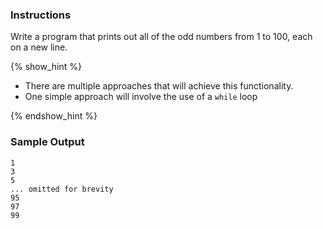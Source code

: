### Instructions

Write a program that prints out all of the odd numbers from 1 to 100, each
on a new line.

{% show_hint %}

- There are multiple approaches that will achieve this functionality.
- One simple approach will involve the use of a `while` loop

{% endshow_hint %}

### Sample Output

```no-highlight
1
3
5
... omitted for brevity
95
97
99
```
